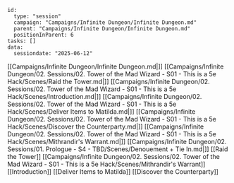 
```RpgManager4
id: 
  type: "session"
  campaign: "Campaigns/Infinite Dungeon/Infinite Dungeon.md"
  parent: "Campaigns/Infinite Dungeon/Infinite Dungeon.md"
  positionInParent: 6
tasks: []
data: 
  sessiondate: "2025-06-12"
```

[[Campaigns/Infinite Dungeon/Infinite Dungeon.md|]]
[[Campaigns/Infinite Dungeon/02. Sessions/02. Tower of the Mad Wizard - S01 - This is a 5e Hack/Scenes/Raid the Tower.md|]]
[[Campaigns/Infinite Dungeon/02. Sessions/02. Tower of the Mad Wizard - S01 - This is a 5e Hack/Scenes/Introduction.md|]]
[[Campaigns/Infinite Dungeon/02. Sessions/02. Tower of the Mad Wizard - S01 - This is a 5e Hack/Scenes/Deliver Items to Matilda.md|]]
[[Campaigns/Infinite Dungeon/02. Sessions/02. Tower of the Mad Wizard - S01 - This is a 5e Hack/Scenes/Discover the Counterparty.md|]]
[[Campaigns/Infinite Dungeon/02. Sessions/02. Tower of the Mad Wizard - S01 - This is a 5e Hack/Scenes/Mithrandir's Warrant.md|]]
[[Campaigns/Infinite Dungeon/02. Sessions/01. Prologue - S4 - TBD/Scenes/Denouement + Tie In.md|]]
[[Raid the Tower]]
[[Campaigns/Infinite Dungeon/02. Sessions/02. Tower of the Mad Wizard - S01 - This is a 5e Hack/Scenes/Mithrandir's Warrant]]
[[Introduction]]
[[Deliver Items to Matilda]]
[[Discover the Counterparty]]